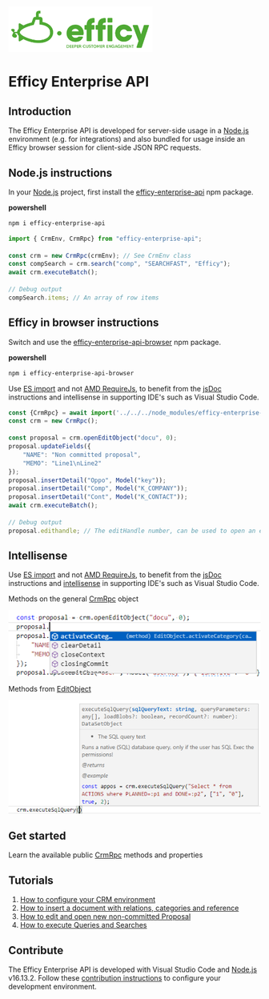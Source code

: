 <img src="https://raw.githubusercontent.com/Pauwris/efficy-enterprise-api/master/assets/efficy-crm-logo.svg" style="width:18rem">

# Efficy Enterprise API

## Introduction

The Efficy Enterprise API is developed for server-side usage in a [Node.js](https://nodejs.org/en/) environment (e.g. for integrations) and also bundled for usage inside an Efficy browser session for client-side JSON RPC requests.

## Node.js instructions

In your [Node.js](https://nodejs.org/en/) project, first install the [efficy-enterprise-api](https://www.npmjs.com/package/efficy-enterprise-api) npm package.

**powershell**
```powershell
npm i efficy-enterprise-api
```

```javascript
import { CrmEnv, CrmRpc} from "efficy-enterprise-api";

const crm = new CrmRpc(crmEnv); // See CrmEnv class
const compSearch = crm.search("comp", "SEARCHFAST", "Efficy");
await crm.executeBatch();

// Debug output
compSearch.items; // An array of row items
```

## Efficy in browser instructions

Switch and use the [efficy-enterprise-api-browser](https://www.npmjs.com/package/efficy-enterprise-api-browser) npm package.

**powershell**
```powershell
npm i efficy-enterprise-api-browser
```
Use [ES import](https://developer.mozilla.org/en-US/docs/Web/JavaScript/Reference/Statements/import) and not [AMD RequireJs](https://requirejs.org/docs/whyamd.html), to benefit from the [jsDoc](https://jsdoc.app/) instructions and intellisense in supporting IDE's such as Visual Studio Code.

```javascript
const {CrmRpc} = await import('../../../node_modules/efficy-enterprise-api-browser/es.js');
const crm = new CrmRpc();

const proposal = crm.openEditObject("docu", 0);
proposal.updateFields({
	"NAME": "Non committed proposal",
	"MEMO": "Line1\nLine2"
});
proposal.insertDetail("Oppo", Model("key"));
proposal.insertDetail("Comp", Model("K_COMPANY"));
proposal.insertDetail("Cont", Model("K_CONTACT"));
await crm.executeBatch();

// Debug output
proposal.edithandle; // The editHandle number, can be used to open an edit page
```

## Intellisense

Use [ES import](https://developer.mozilla.org/en-US/docs/Web/JavaScript/Reference/Statements/import) and not [AMD RequireJs](https://requirejs.org/docs/whyamd.html), to benefit from the [jsDoc](https://jsdoc.app/) instructions and [intellisense](https://code.visualstudio.com/docs/languages/javascript#_intellisense
) in supporting IDE's such as Visual Studio Code.

Methods on the general [CrmRpc](CrmRpc.html) object

![](https://raw.githubusercontent.com/Pauwris/efficy-enterprise-api/master/assets/intellisense1.PNG)

Methods from [EditObject](EditObject.html)

![](https://raw.githubusercontent.com/Pauwris/efficy-enterprise-api/master/assets/intellisense2.PNG)

## Get started

Learn the available public [CrmRpc](CrmRpc.html) methods and properties

## Tutorials

1. [How to configure your CRM environment](tutorial-CRM%20Environment.html)
2. [How to insert a document with relations, categories and reference](tutorial-Insert%20document.html)
3. [How to edit and open new non-committed Proposal](tutorial-Edit%20new%20proposal.html)
4. [How to execute Queries and Searches](tutorial-Execute%20Queries%20and%20Searches.html)

## Contribute

The Efficy Enterprise API is developed with Visual Studio Code and [Node.js](https://nodejs.org/en/) v16.13.2.
Follow these [contribution instructions](tutorial-Contribute.html) to configure your development environment.
